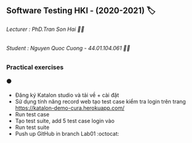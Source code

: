 ## Software Testing HKI - (2020-2021) :label:
###### Lecturer : PhD.Tran Son Hai :man_teacher:
###### Student : Nguyen Quoc Cuong - 44.01.104.061 :man_student:

### Practical exercises
:black_circle: 
*	Đăng ký Katalon studio và tải về + cài đặt
*	Sử dụng tính năng record web tạo test case kiểm tra login trên trang https://katalon-demo-cura.herokuapp.com/
*	Run test case
*	Tạo test suite, add 5 test case login vào
*	Run test suite
*	Push up GitHub in branch Lab01 :octocat:

